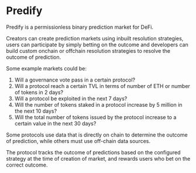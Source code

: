 # Predify

Predify is a permissionless binary prediction market for DeFi.

Creators can create prediction markets using inbuilt resolution strategies, users can participate by simply betting on the outcome and developers can build custom onchain or offchain resolution strategies to resolve the outcome of prediction.

Some example markets could be:

1.  Will a governance vote pass in a certain protocol?
2.  Will a protocol reach a certain TVL in terms of number of ETH or number of tokens in 2 days?
3.  Will a protocol be exploited in the next 7 days?
4.  Will the number of tokens staked in a protocol increase by 5 million in the next 10 days?
5.  Will the total number of tokens issued by the protocol increase to a certain value in the next 30 days?

Some protocols use data that is directly on chain to determine the outcome of prediction, while others must use off-chain data sources.

The protocol tracks the outcome of predictions based on the configured strategy at the time of creation of market, and rewards users who bet on the correct outcome.
